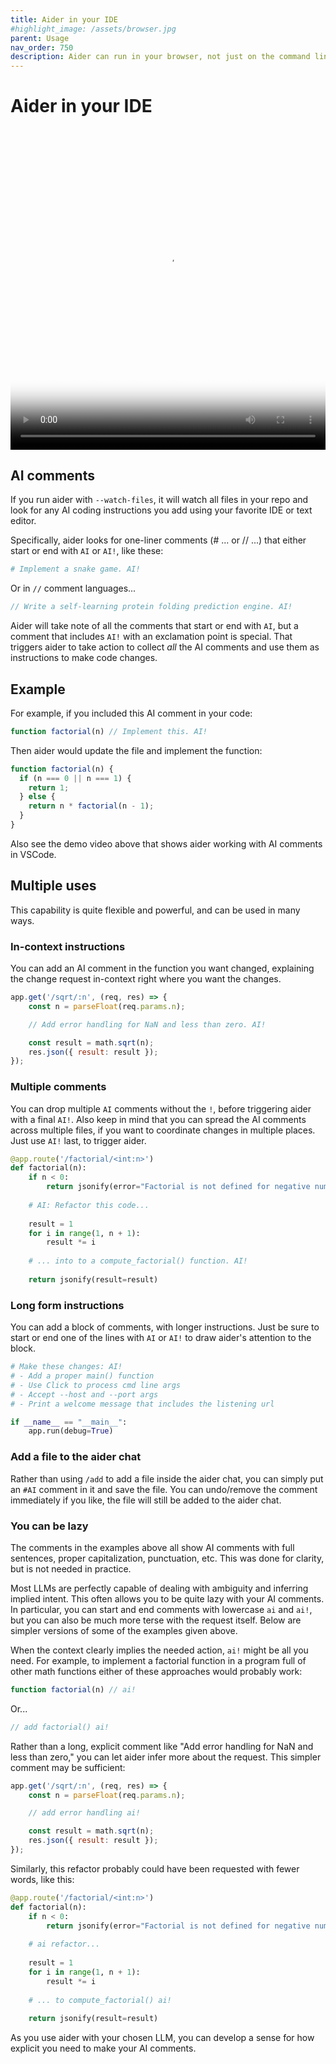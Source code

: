 ```yaml
---
title: Aider in your IDE
#highlight_image: /assets/browser.jpg
parent: Usage
nav_order: 750
description: Aider can run in your browser, not just on the command line.
---
```


# Aider in your IDE

<div class="video-container">
  <video controls loop poster="/assets/watch.jpg">
    <source src="/assets/watch.mp4" type="video/mp4">
    <a href="/assets/watch.mp4">Aider browser UI demo video</a>
  </video>
</div>

<style>
.video-container {
  position: relative;
  padding-bottom: 101.89%; /* 1080 / 1060 = 1.0189 */
  height: 0;
  overflow: hidden;
}

.video-container video {
  position: absolute;
  top: 0;
  left: 0;
  width: 100%;
  height: 100%;
}
</style>

## AI comments

If you run aider with `--watch-files`, it will watch all files in your repo 
and look for any AI coding instructions you add using your favorite IDE or text editor.

Specifically, aider looks for one-liner comments (# ... or // ...) that either start or end with `AI` or `AI!`, like these:

```python
# Implement a snake game. AI!
```

Or in `//` comment languages...

```js
// Write a self-learning protein folding prediction engine. AI!
```

Aider will take note of all the comments that start or end with `AI`, but
a comment that includes `AI!` with an exclamation point is special. 
That triggers aider to take action to collect *all* the AI comments and use them as instructions to make code changes.


## Example

For example, if you included this AI comment in your code:

```js
function factorial(n) // Implement this. AI!
```

Then aider would update the file and implement the function:

```js
function factorial(n) {
  if (n === 0 || n === 1) {
    return 1;
  } else {
    return n * factorial(n - 1);
  }
}
```


Also see the demo video above that shows aider working with AI comments in VSCode. 

## Multiple uses

This capability is quite flexible and powerful, and can be used in many ways.

### In-context instructions

You can add an AI comment in the function you want changed, 
explaining the change request in-context right where you want the changes.

```javascript
app.get('/sqrt/:n', (req, res) => {
    const n = parseFloat(req.params.n);

    // Add error handling for NaN and less than zero. AI!

    const result = math.sqrt(n);
    res.json({ result: result });
});
```

### Multiple comments

You can drop multiple `AI` comments without the `!`,
before triggering aider with a final `AI!`.
Also keep in mind that you can spread the AI comments across
multiple files, if you want to coordinate changes in multiple places.
Just use `AI!` last, to trigger aider.

```python
@app.route('/factorial/<int:n>')
def factorial(n):
    if n < 0:
        return jsonify(error="Factorial is not defined for negative numbers"), 400
        
    # AI: Refactor this code...
    
    result = 1
    for i in range(1, n + 1):
        result *= i
        
    # ... into to a compute_factorial() function. AI!
    
    return jsonify(result=result)
```

### Long form instructions

You can add a block of comments, with longer instructions.
Just be sure to start or end one of the lines with `AI` or `AI!` to draw
aider's attention to the block.

```python
# Make these changes: AI!
# - Add a proper main() function
# - Use Click to process cmd line args
# - Accept --host and --port args
# - Print a welcome message that includes the listening url

if __name__ == "__main__":
    app.run(debug=True)
```

### Add a file to the aider chat

Rather than using `/add` to add a file inside the aider chat, you can
simply put an `#AI` comment in it and save the file.
You can undo/remove the comment immediately if you like, the file
will still be added to the aider chat.


### You can be lazy

The comments in the examples above all show AI
comments with full sentences, proper capitalization, punctuation, etc.
This was done for clarity, but is not needed in practice.

Most LLMs are perfectly capable of dealing with ambiguity and
inferring implied intent. 
This often allows you to be quite lazy with your AI comments.
In particular, you can start and end comments with lowercase `ai` and `ai!`,
but you can also be much more terse with the request itself.
Below are simpler versions of some of the examples given above.

When the context clearly implies the needed action, `ai!` might be all you
need. For example, to implement a factorial function 
in a program full of other math functions either of these
approaches would probably work:

```js
function factorial(n) // ai!
```

Or...

```js
// add factorial() ai!
```

Rather than a long, explicit comment like "Add error handling for NaN and less than zero,"
you can let aider infer more about the request.
This simpler comment may be sufficient:

```javascript
app.get('/sqrt/:n', (req, res) => {
    const n = parseFloat(req.params.n);

    // add error handling ai!

    const result = math.sqrt(n);
    res.json({ result: result });
});
```

Similarly, this refactor probably could have been requested with fewer words, like this:

```python
@app.route('/factorial/<int:n>')
def factorial(n):
    if n < 0:
        return jsonify(error="Factorial is not defined for negative numbers"), 400
        
    # ai refactor...
    
    result = 1
    for i in range(1, n + 1):
        result *= i
        
    # ... to compute_factorial() ai!
    
    return jsonify(result=result)
```

As you use aider with your chosen LLM, you can develop a sense for how
explicit you need to make your AI comments.
